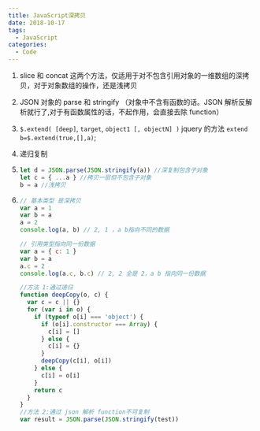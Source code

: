 ```yaml
---
title: JavaScript深拷贝
date: 2018-10-17
tags:
  - JavaScript
categories:
  - Code
---
```


1. slice 和 concat 这两个方法，仅适用于对不包含引用对象的一维数组的深拷贝，对于对象数组的操作，还是浅拷贝

2. JSON 对象的 parse 和 stringify （对象中不含有函数的话。JSON 解析反解析就行了,对于有函数属性的话，不起作用，会直接去除 function）
3. `$.extend( [deep]`, `target`, `object1 [, objectN] )` jquery 的方法 `extend b=$.extend(true,[],a)`;
4. 递归复制

5. ```js
   let d = JSON.parse(JSON.stringify(a)) //深复制包含子对象
   let c = { ...a } //拷贝一层但不包含子对象
   b = a //浅拷贝
   ```

6. ```js
   // 基本类型 是深拷贝
   var a = 1
   var b = a
   a = 2
   console.log(a, b) // 2, 1 ，a b指向不同的数据

   // 引用类型指向同一份数据
   var a = { c: 1 }
   var b = a
   a.c = 2
   console.log(a.c, b.c) // 2, 2 全是 2，a b 指向同一份数据

   //方法 1:通过递归
   function deepCopy(o, c) {
     var c = c || {}
     for (var i in o) {
       if (typeof o[i] === 'object') {
         if (o[i].constructor === Array) {
           c[i] = []
         } else {
           c[i] = {}
         }
         deepCopy(c[i], o[i])
       } else {
         c[i] = o[i]
       }
       return c
     }
   }
   //方法 2:通过 json 解析 function不可复制
   var result = JSON.parse(JSON.stringify(test))
   ```
